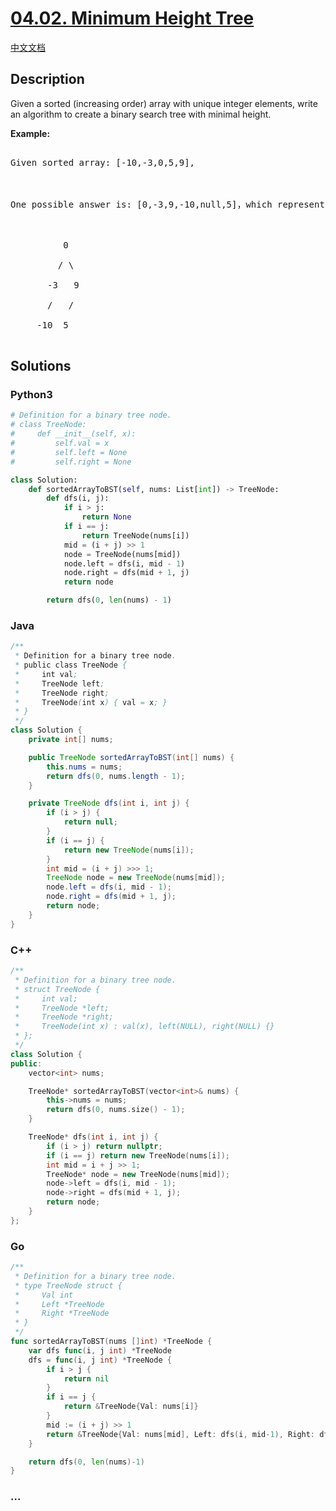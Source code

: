 # [04.02. Minimum Height Tree](https://leetcode-cn.com/problems/minimum-height-tree-lcci)

[中文文档](/lcci/04.02.Minimum%20Height%20Tree/README.md)

## Description

<p>Given a sorted (increasing order) array with unique integer elements, write an algo&shy;rithm to create a binary search tree with minimal height.</p>

<p><strong>Example:</strong></p>

<pre>

Given sorted array: [-10,-3,0,5,9],



One possible answer is: [0,-3,9,-10,null,5]，which represents the following tree: 



          0 

         / \ 

       -3   9 

       /   / 

     -10  5 

</pre>

## Solutions

<!-- tabs:start -->

### **Python3**

```python
# Definition for a binary tree node.
# class TreeNode:
#     def __init__(self, x):
#         self.val = x
#         self.left = None
#         self.right = None

class Solution:
    def sortedArrayToBST(self, nums: List[int]) -> TreeNode:
        def dfs(i, j):
            if i > j:
                return None
            if i == j:
                return TreeNode(nums[i])
            mid = (i + j) >> 1
            node = TreeNode(nums[mid])
            node.left = dfs(i, mid - 1)
            node.right = dfs(mid + 1, j)
            return node

        return dfs(0, len(nums) - 1)
```

### **Java**

```java
/**
 * Definition for a binary tree node.
 * public class TreeNode {
 *     int val;
 *     TreeNode left;
 *     TreeNode right;
 *     TreeNode(int x) { val = x; }
 * }
 */
class Solution {
    private int[] nums;

    public TreeNode sortedArrayToBST(int[] nums) {
        this.nums = nums;
        return dfs(0, nums.length - 1);
    }

    private TreeNode dfs(int i, int j) {
        if (i > j) {
            return null;
        }
        if (i == j) {
            return new TreeNode(nums[i]);
        }
        int mid = (i + j) >>> 1;
        TreeNode node = new TreeNode(nums[mid]);
        node.left = dfs(i, mid - 1);
        node.right = dfs(mid + 1, j);
        return node;
    }
}
```

### **C++**

```cpp
/**
 * Definition for a binary tree node.
 * struct TreeNode {
 *     int val;
 *     TreeNode *left;
 *     TreeNode *right;
 *     TreeNode(int x) : val(x), left(NULL), right(NULL) {}
 * };
 */
class Solution {
public:
    vector<int> nums;

    TreeNode* sortedArrayToBST(vector<int>& nums) {
        this->nums = nums;
        return dfs(0, nums.size() - 1);
    }

    TreeNode* dfs(int i, int j) {
        if (i > j) return nullptr;
        if (i == j) return new TreeNode(nums[i]);
        int mid = i + j >> 1;
        TreeNode* node = new TreeNode(nums[mid]);
        node->left = dfs(i, mid - 1);
        node->right = dfs(mid + 1, j);
        return node;
    }
};
```

### **Go**

```go
/**
 * Definition for a binary tree node.
 * type TreeNode struct {
 *     Val int
 *     Left *TreeNode
 *     Right *TreeNode
 * }
 */
func sortedArrayToBST(nums []int) *TreeNode {
	var dfs func(i, j int) *TreeNode
	dfs = func(i, j int) *TreeNode {
		if i > j {
			return nil
		}
		if i == j {
			return &TreeNode{Val: nums[i]}
		}
		mid := (i + j) >> 1
		return &TreeNode{Val: nums[mid], Left: dfs(i, mid-1), Right: dfs(mid+1, j)}
	}

	return dfs(0, len(nums)-1)
}
```

### **...**

```

```

<!-- tabs:end -->
